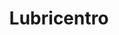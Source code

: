 ---
title: "Lubricentro"
url: /ciudad-autonoma-de-buenos-aires/lubricentro-avenida-juan-de-garay/
shop: reparación de automóviles
---